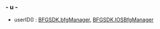  

### \- u -

  - userID() : [BFGSDK.bfgManager](class_b_f_g_s_d_k_1_1bfg_manager.html#ac265d3ef9ffff115d436aa6072f74b7c),
    [BFGSDK.IOSBfgManager](class_b_f_g_s_d_k_1_1_i_o_s_bfg_manager.html#afa1f476ebfaf3a256ff44e47a7c60c1e)
